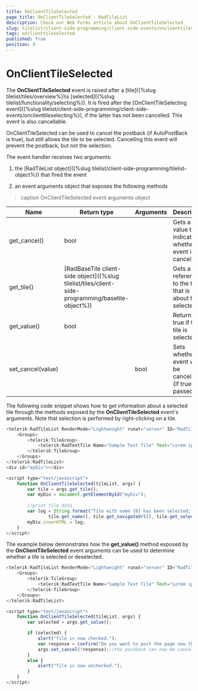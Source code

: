 ```yaml
---
title: OnClientTileSelected
page_title: OnClientTileSelected - RadTileList
description: Check our Web Forms article about OnClientTileSelected.
slug: tilelist/client-side-programming/client-side-events/onclienttileselected
tags: onclienttileselected
published: True
position: 9
---
```


# OnClientTileSelected





The **OnClientTileSelected** event is raised after a [tile]({%slug tilelist/tiles/overview%})is [selected]({%slug tilelist/functionality/selecting%}). It is fired after the [OnClientTileSelecting event]({%slug tilelist/client-side-programming/client-side-events/onclienttileselecting%}), if the latter has not been cancelled. This event is also cancellable.

OnClientTileSelected can be used to cancel the postback (if AutoPostBack is true), but still allows the tile to be selected. Cancelling this event will prevent the postback, but not the selection.

The event handler receives two arguments:

1. the [RadTileList object]({%slug tilelist/client-side-programming/tilelist-object%}) that fired the event

1. an event arguments object that exposes the following methods


>caption OnClientTileSelected event arguments object

|  **Name**  |  **Return type**  |  **Arguments**  |  **Description**  |
| ------ | ------ | ------ | ------ |
|get_cancel()|bool||Gets a value that indicates whether the event is cancelled.|
|get_tile()|[RadBaseTile client-side object]({%slug tilelist/tiles/client-side-programming/basetile-object%})||Gets a reference to the tile that is about to be selected.|
|get_value()|bool||Returns true if the tile is selected.|
|set_cancel(value)||bool|Sets whether the event will be cancelled (if true is passed).|

The following code snippet shows how to get information about a selected tile through the methods exposed by the **OnClientTileSelected** event's arguments. Note that selection is performed by right-clicking on a tile.

````JavaScript
<telerik:RadTileList RenderMode="Lightweight" runat="server" ID="RadTileList1" AutoPostBack="false" OnClientTileSelected="OnClientTileSelected" SelectionMode="Single">
	<Groups>
		<telerik:TileGroup>
			<telerik:RadTextTile Name="Sample Text Tile" Text="Lorem ipsum dolor sit amet" Title-Text="Sample"></telerik:RadTextTile>
		</telerik:TileGroup>
	</Groups>
</telerik:RadTileList>
<div id="myDiv"></div>

<script type="text/javascript">
	function OnClientTileSelected(tileList, args) {
		var tile = args.get_tile();
		var myDiv = document.getElementById("myDiv");
			
		//print tile data
		var log = String.format("Tile with name {0} has been selected; navigateUrl: {1}; selected: {2}; <br />", 
				tile.get_name(), tile.get_navigateUrl(), tile.get_selected());
		myDiv.innerHTML = log;
	}
</script>
````



The example below demonstrates how the **get_value()** method exposed by the **OnClientTileSelected** event arguments can be used to determine whether a tile is selected or deselected.

````JavaScript
<telerik:RadTileList RenderMode="Lightweight" runat="server" ID="RadTileList1" AutoPostBack="true" SelectionMode="Single" OnClientTileSelected="OnClientTileSelected">
	<Groups>
		<telerik:TileGroup>
			<telerik:RadTextTile Name="Sample Text Tile" Text="Lorem ipsum dolor sit amet" Title-Text="Sample" NavigateUrl="https://www.telerik.com"></telerik:RadTextTile>
		</telerik:TileGroup>
	</Groups>
</telerik:RadTileList>

<script type="text/javascript">
	function OnClientTileSelected(tileList, args) {
		var selected = args.get_value();

		if (selected) {
			alert("Tile is now checked.");
			var response = confirm("Do you want to post the page now that the tile is selected?");
			args.set_cancel(!response);//the postback can now be cancelled, not the tile selection
		}
		else {
			alert("Tile is now unchecked.");
		}
	}
</script>
````


